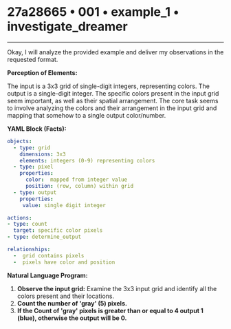 # 27a28665 • 001 • example_1 • investigate_dreamer

---
Okay, I will analyze the provided example and deliver my observations in the requested format.

**Perception of Elements:**

The input is a 3x3 grid of single-digit integers, representing colors. The output is a single-digit integer.  The specific colors present in the input grid seem important, as well as their spatial arrangement. The core task seems to involve analyzing the colors and their arrangement in the input grid and mapping that somehow to a single output color/number.

**YAML Block (Facts):**



```yaml
objects:
  - type: grid
    dimensions: 3x3
    elements: integers (0-9) representing colors
  - type: pixel
    properties:
      color:  mapped from integer value
      position: (row, column) within grid
  - type: output
    properties:
     value: single digit integer

actions:
- type: count
  target: specific color pixels
- type: determine_output

relationships:
  -  grid contains pixels
  -  pixels have color and position
```



**Natural Language Program:**

1.  **Observe the input grid:** Examine the 3x3 input grid and identify all the colors present and their locations.
2.  **Count the number of 'gray' (5) pixels.**
3.  **If the Count of 'gray' pixels is greater than or equal to 4 output 1 (blue), otherwise the output will be 0.**

